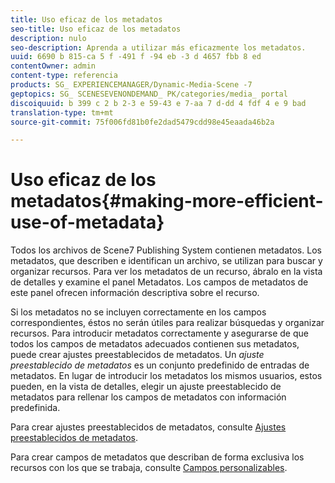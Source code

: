 ```yaml
---
title: Uso eficaz de los metadatos
seo-title: Uso eficaz de los metadatos
description: nulo
seo-description: Aprenda a utilizar más eficazmente los metadatos.
uuid: 6690 b 815-ca 5 f -491 f -94 eb -3 d 4657 fbb 8 ed
contentOwner: admin
content-type: referencia
products: SG_ EXPERIENCEMANAGER/Dynamic-Media-Scene -7
geptopics: SG_ SCENESEVENONDEMAND_ PK/categories/media_ portal
discoiquuid: b 399 c 2 b 2-3 e 59-43 e 7-aa 7 d-dd 4 fdf 4 e 9 bad
translation-type: tm+mt
source-git-commit: 75f006fd81b0fe2dad5479cdd98e45eaada46b2a

---
```



# Uso eficaz de los metadatos{#making-more-efficient-use-of-metadata}

Todos los archivos de Scene7 Publishing System contienen metadatos. Los metadatos, que describen e identifican un archivo, se utilizan para buscar y organizar recursos. Para ver los metadatos de un recurso, ábralo en la vista de detalles y examine el panel Metadatos. Los campos de metadatos de este panel ofrecen información descriptiva sobre el recurso.

Si los metadatos no se incluyen correctamente en los campos correspondientes, éstos no serán útiles para realizar búsquedas y organizar recursos. Para introducir metadatos correctamente y asegurarse de que todos los campos de metadatos adecuados contienen sus metadatos, puede crear ajustes preestablecidos de metadatos. Un *ajuste preestablecido de metadatos* es un conjunto predefinido de entradas de metadatos. En lugar de introducir los metadatos los mismos usuarios, estos pueden, en la vista de detalles, elegir un ajuste preestablecido de metadatos para rellenar los campos de metadatos con información predefinida.

Para crear ajustes preestablecidos de metadatos, consulte [Ajustes preestablecidos de metadatos](application-setup.md#metadata_presets).

Para crear campos de metadatos que describan de forma exclusiva los recursos con los que se trabaja, consulte [Campos personalizables](application-setup.md#user_defined_fields).
